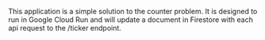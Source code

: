 This application is a simple solution to the counter problem. It is designed to run in Google Cloud Run and will update a document in Firestore with each api request to the /ticker endpoint.
